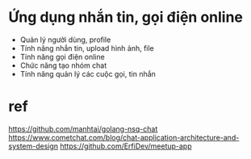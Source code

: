 # Ứng dụng nhắn tin, gọi điện online

- Quản lý người dùng, profile
- Tính năng nhắn tin, upload hình ảnh, file
- Tính năng gọi điện online
- Chức năng tạo nhóm chat
- Tính năng quản lý các cuộc gọi, tin nhắn

# ref

https://github.com/manhtai/golang-nsq-chat
https://www.cometchat.com/blog/chat-application-architecture-and-system-design
https://github.com/ErfiDev/meetup-app